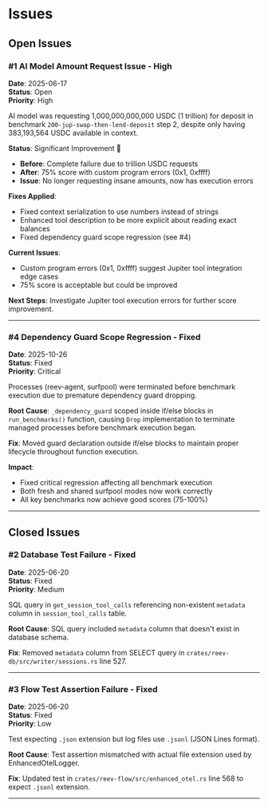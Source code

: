 # Issues

## Open Issues

### #1 AI Model Amount Request Issue - High
**Date**: 2025-06-17  
**Status**: Open  
**Priority**: High  

AI model was requesting 1,000,000,000,000 USDC (1 trillion) for deposit in benchmark `200-jup-swap-then-lend-deposit` step 2, despite only having 383,193,564 USDC available in context.

**Status**: Significant Improvement 🎉
- **Before**: Complete failure due to trillion USDC requests
- **After**: 75% score with custom program errors (0x1, 0xffff)
- **Issue**: No longer requesting insane amounts, now has execution errors

**Fixes Applied**:
- Fixed context serialization to use numbers instead of strings
- Enhanced tool description to be more explicit about reading exact balances
- Fixed dependency guard scope regression (see #4)

**Current Issues**:
- Custom program errors (0x1, 0xffff) suggest Jupiter tool integration edge cases
- 75% score is acceptable but could be improved

**Next Steps**: Investigate Jupiter tool execution errors for further score improvement.

---

### #4 Dependency Guard Scope Regression - Fixed
**Date**: 2025-10-26  
**Status**: Fixed  
**Priority**: Critical  

Processes (reev-agent, surfpool) were terminated before benchmark execution due to premature dependency guard dropping.

**Root Cause**: `_dependency_guard` scoped inside if/else blocks in `run_benchmarks()` function, causing `Drop` implementation to terminate managed processes before benchmark execution began.

**Fix**: Moved guard declaration outside if/else blocks to maintain proper lifecycle throughout function execution.

**Impact**: 
- Fixed critical regression affecting all benchmark execution
- Both fresh and shared surfpool modes now work correctly
- All key benchmarks now achieve good scores (75-100%)

---

## Closed Issues

### #2 Database Test Failure - Fixed
**Date**: 2025-06-20  
**Status**: Fixed  
**Priority**: Medium  

SQL query in `get_session_tool_calls` referencing non-existent `metadata` column in `session_tool_calls` table.

**Root Cause**: SQL query included `metadata` column that doesn't exist in database schema.

**Fix**: Removed `metadata` column from SELECT query in `crates/reev-db/src/writer/sessions.rs` line 527.

---

### #3 Flow Test Assertion Failure - Fixed  
**Date**: 2025-06-20  
**Status**: Fixed  
**Priority**: Low  

Test expecting `.json` extension but log files use `.jsonl` (JSON Lines format).

**Root Cause**: Test assertion mismatched with actual file extension used by EnhancedOtelLogger.

**Fix**: Updated test in `crates/reev-flow/src/enhanced_otel.rs` line 568 to expect `.jsonl` extension.

---